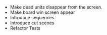* Make dead units disappear from the screen.
* Make board win screen appear
* Introduce sequences
* Introduce cut scenes
* Refactor Tests